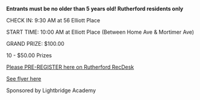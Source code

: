 **Entrants must be no older than 5 years old! Rutherford residents only**

CHECK IN: 9:30 AM at 56 Elliott Place

START TIME: 10:00 AM at Elliott Place (Between Home Ave & Mortimer Ave)

GRAND PRIZE: $100.00

10 - $50.00 Prizes

[Please PRE-REGISTER here on Rutherford RecDesk](https://rutherfordnj.recdesk.com/Community/Program/Detail?programId=547)

[See flyer here](https://storage.googleapis.com/static.rutherford-nj.com/recreation/2023%20BABY%20PARADE%20FLYER.pdf)

Sponsored by Lightbridge Academy

